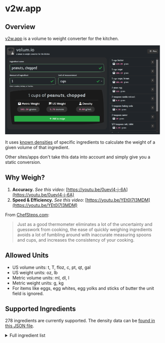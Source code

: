 # v2w.app

## Overview

[v2w.app](https://v2w.app) is a volume to weight converter for the kitchen.

![Screenshot of the app](./public/screenshot.png)

It uses [known densities](http://blog.khymos.org/wp-content/2014/01/volume-weight-conversion-v2.xlsm) of specific ingredients to calculate the weight of a given volume of that ingredient.

Other sites/apps don't take this data into account and simply give you a static conversion.

## Why Weigh?

1. **Accuracy.** _See this video:_ [https://youtu.be/0uevI4-j-6A](https://youtu.be/0uevI4-j-6A)
2. **Speed & Efficiency.** _See this video:_ [https://youtu.be/YEt0I7I3MDM](https://youtu.be/YEt0I7I3MDM)

From [ChefSteps.com](https://www.chefsteps.com/activities/what-you-ll-need-scale):

> Just as a good thermometer eliminates a lot of the uncertainty and guesswork from cooking, the ease of quickly weighing ingredients avoids a lot of fumbling around with inaccurate measuring spoons and cups, and increases the consistency of your cooking.

## Allowed Units

- US volume units: t, T, floz, c, pt, qt, gal
- US weight units: oz, lb
- Metric volume units: ml, dl, l
- Metric weight units: g, kg
- For items like eggs, egg whites, egg yolks and sticks of butter the unit field is ignored.

## Supported Ingredients

278 ingredients are currently supported. The density data can be [found in this JSON file](./src/densities.json).

<details>
  <summary>Full ingredient list</summary>

- allspice, ground
- almonds, ground
- almonds, sliced
- almonds, whole
- anchovies
- anise seed, whole
- apples, dried
- apples, sliced
- apricots, dried
- arrowroot
- arrowroot flour
- bacon fat
- baking powder
- baking soda
- bamboo shoots
- bananas, mashed
- bananas, sliced
- barley flour
- barley, uncooked
- basil, dried
- basil, dried leaves
- bay leaf, crumbled
- beans, dried
- beef, cooked
- beef, raw
- biscuit mix (Bisquick)
- blackberries, raw
- blue corn meal
- blueberries, raw
- bran, unsifted
- brazil nuts, whole
- bread crumbs, fresh
- bread crumbs, packaged
- buckwheat groats
- bulgur, dry
- butter
- butter, stick
- buttermilk
- cabbage, shredded
- cake crumbs, fresh
- candied lemon peel
- candied orange peel
- caraway seed, whole
- cardamom, ground
- carob flour
- carrots, raw, chopped
- carrots, raw, grated
- cashews, oil roasted
- cauliflower fleurets
- cayenne, powder
- celery seed
- cereal, Rice Krispies
- cheese, cheddar, grated
- cheese, colby, grated
- cheese, cottage
- cheese, cream
- cheese, grated parmesan
- cheese, jack, grated
- chervil, dried
- chili powder
- chives, chopped dried
- chives, chopped fresh
- chocolate chips
- chocolate, cocoa powder
- chocolate, grated
- chocolate, melted
- cinnamon, ground
- cloves, ground
- cloves, whole
- cocoa powder
- coconut, shredded
- coffee, ground
- coffee, instant
- coriander seed
- corn, sweet yellow, raw
- cornmeal
- cornstarch (cornflour)
- cracker crumbs
- cranberries, raw, chopped
- cranberries, raw, whole
- cream
- cream of tartar
- cream of wheat
- crisco, melted
- crisco, solid
- cumin seed, whole
- currants
- curry powder
- dates, chopped
- dill seed
- egg
- egg noodles
- egg white
- egg yolk
- egg, beaten
- elderberries, raw
- evaporated milk
- farina
- fat, duck
- fennel seed, whole
- fenugreek seed
- figs, dried
- flour
- flour, plain wheat
- flour, plain wheat - scooped
- flour, plain wheat - spooned
- flour, potato
- flour, rice
- flour, semolina
- flour, whole wheat
- fungus, wood ear
- garlic powder
- garlic, minced
- gelatin
- ginger root, raw
- ginger root, raw, slices
- ginger, crystal
- ginger, fresh
- ginger, ground
- gooseberries, raw
- graham cracker crumbs
- grape nuts
- gumdrops
- gummi bears
- hazelnuts, whole
- honey
- kasha
- ketchup
- lard
- lemon juice
- lemon rind, grated
- lentils
- macaroni, uncooked
- mace, ground
- margarine
- marjoram, dried
- marshmallows, small
- mashed potatoes
- mayonnaise
- milk
- milk, evaporated
- milk, powdered
- millet flour
- molasses
- mulberries, raw
- mushrooms, Chinese black
- mushrooms, chopped
- mushrooms, sliced
- mushrooms, whole
- mustard seed
- mustard seed, ground
- mustard, dry
- mustard, prepared
- nutmeg, ground
- oatmeal, uncooked
- oats, rolled
- oats, steel-cut
- oil, vegetable
- olive oil
- olives, chopped
- onion, chopped
- onion, minced
- onion, sliced
- orange rind, grated
- oregano, dried, ground
- oregano, dried, leaves
- oreo cookies, crushed
- paprika
- paprika powder
- parsley, dried
- parsley, fresh
- pasta, egg noodles
- pasta, macaroni
- peanut butter
- peanuts
- peanuts, chopped
- peanuts, oil roasted
- peas, green, raw
- peas, uncooked
- pecans
- pecans, chopped
- pecans, ground
- pecans, shelled
- pepper, black, ground
- pepper, white, ground
- peppercorns, black
- peppercorns, white
- peppers, chopped chili
- pignolias (pine nuts)
- pistachio nuts, raw
- poppy seeds
- potato flour
- potatoes, cooked diced
- potatoes, mashed
- potatoes, sliced raw
- pumpkin pie spice
- pumpkin, cooked
- quinoa, uncooked
- raisins, seedless, not packed
- raisins, seedless, packed
- raspberries, raw
- rice flour, brown
- rice flour, white
- rice, arborio uncooked
- rice, brown, long-grain, uncooked
- rice, brown, medium-grain, uncooked
- rice, steamed
- rice, uncooked
- rice, uncooked Basmati
- rice, uncooked Jasmin
- rice, white, glutinous, uncooked
- rice, white, short-grain, uncooked
- rice, wild, uncooked
- rosemary, dried
- rosemary, fresh
- rum (40%)
- rye flour, dark
- rye flour, light
- rye flour, medium
- saffron
- sage, ground
- salt, kosher (Morton's)
- salt, table
- scallions (green onions)
- sesame seeds
- shallots
- sour cream
- soy sauce
- soymilk
- spaghetti, uncooked
- spearmint, dried
- spinach, cooked
- split peas
- strawberries, raw, halves
- strawberries, raw, pureed
- sugar
- sugar, brown
- sugar, castor
- sugar, confectioner's
- sugar, granulated
- sugar, powdered
- sultanas
- sunflower seeds, shelled
- sweet potatoes, cooked
- sweet potatoes, raw
- syrup, corn, dark
- syrup, corn, light
- syrups, maple
- tabasco
- tarragon, dried leaves
- tea
- thyme, dried, leaves
- thyme, fresh
- tiger lily blossoms
- tomato paste
- tomato puree
- tomatoes, chopped
- tomatoes, crushed, canned
- tuna, canned
- turmeric, ground
- vanilla extract
- vanilla wafers, crushed
- vinegar, balsamic
- vinegar, cider
- vodka, 40%
- walnuts, chopped
- walnuts, ground
- walnuts, shelled
- water
- wheat flour, whole-grain
- wheat germ
- wild rice
- wine, red
- wine, white
- yeast, active dry
- salt, kosher (Diamond Crystal)
- salt, sea (Maldon)
- fleur de sel
</details>
